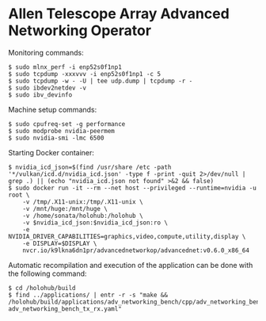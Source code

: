 # Allen Telescope Array Advanced Networking Operator

Monitoring commands:
```
$ sudo mlnx_perf -i enp52s0f1np1
$ sudo tcpdump -xxxvvv -i enp52s0f1np1 -c 5
$ sudo tcpdump -w - -U | tee udp.dump | tcpdump -r -
$ sudo ibdev2netdev -v
$ sudo ibv_devinfo
```

Machine setup commands:
```
$ sudo cpufreq-set -g performance
$ sudo modprobe nvidia-peermem
$ sudo nvidia-smi -lmc 6500
```

Starting Docker container:
```
$ nvidia_icd_json=$(find /usr/share /etc -path '*/vulkan/icd.d/nvidia_icd.json' -type f -print -quit 2>/dev/null | grep .) || (echo "nvidia_icd.json not found" >&2 && false)
$ sudo docker run -it --rm --net host --privileged --runtime=nvidia -u root \
    -v /tmp/.X11-unix:/tmp/.X11-unix \
    -v /mnt/huge:/mnt/huge \
    -v /home/sonata/holohub:/holohub \
    -v $nvidia_icd_json:$nvidia_icd_json:ro \
    -e NVIDIA_DRIVER_CAPABILITIES=graphics,video,compute,utility,display \
    -e DISPLAY=$DISPLAY \
    nvcr.io/k9lkna6dn1pr/advancednetworkop/advancednet:v0.6.0_x86_64
```

Automatic recompilation and execution of the application can be done with the following command:
```
$ cd /holohub/build
$ find ../applications/ | entr -r -s "make && /holohub/build/applications/adv_networking_bench/cpp/adv_networking_bench adv_networking_bench_tx_rx.yaml"
```